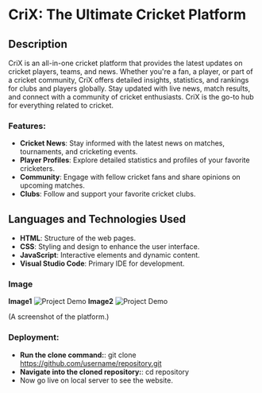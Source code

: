 # CriX: The Ultimate Cricket Platform

## Description
CriX is an all-in-one cricket platform that provides the latest updates on cricket players, teams,  and news. Whether you're a fan, a player, or part of a cricket community, CriX offers detailed insights, statistics, and rankings for clubs and players globally. Stay updated with live news, match results, and connect with a community of cricket enthusiasts. CriX is the go-to hub for everything related to cricket.

### Features:
- **Cricket News**: Stay informed with the latest news on matches, tournaments, and cricketing events.
- **Player Profiles**: Explore detailed statistics and profiles of your favorite cricketers.
- **Community**: Engage with fellow cricket fans and share opinions on upcoming matches.
- **Clubs**: Follow and support your favorite cricket clubs.

## Languages and Technologies Used
- **HTML**: Structure of the web pages.
- **CSS**: Styling and design to enhance the user interface.
- **JavaScript**: Interactive elements and dynamic content.
- **Visual Studio Code**: Primary IDE for development.

### Image
**Image1**
![Project Demo](https://github.com/user-attachments/assets/0acf35ec-9801-4479-b356-8294766d9393)
**Image2**
![Project Demo](https://github.com/user-attachments/assets/ad5caede-4b75-4c19-b463-2294a126d461)

 
(A screenshot of the platform.)

### Deployment:
- **Run the clone command:**: git clone https://github.com/username/repository.git
- **Navigate into the cloned repository:**: cd repository
- Now go live on local server to see the website.


